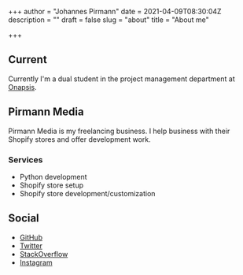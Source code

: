 +++
author = "Johannes Pirmann"
date = 2021-04-09T08:30:04Z
description = ""
draft = false
slug = "about"
title = "About me"

+++


## Current

Currently I'm a dual student in the project management department at [Onapsis](https://onapsis.com).

## Pirmann Media

Pirmann Media is my freelancing business. I help business with their Shopify stores and offer development work.

### Services

* Python development
* Shopify store setup
* Shopify store development/customization

## Social

* [GitHub](https://github.com/johannes-pirmann/)
* [Twitter](https://twitter.com/PirmannJohannes)
* [StackOverflow](https://stackoverflow.com/users/7826531/johannes-pirmann)
* [Instagram](https://www.instagram.com/johannes_pirmann/)

